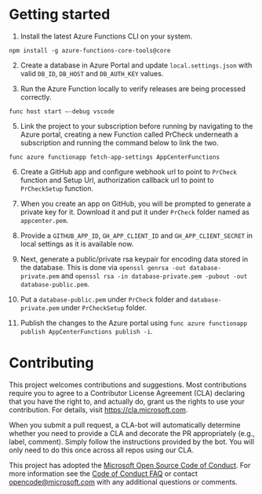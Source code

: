 
# Getting started

1. Install the latest Azure Functions CLI on your system. 
 
```npm install -g azure-functions-core-tools@core ```
 
2. Create a database in Azure Portal and update `local.settings.json` with valid `DB_ID`, `DB_HOST` and `DB_AUTH_KEY` values.

3. Run the Azure Function locally to verify releases are being processed correctly.

```func host start –-debug vscode```

5. Link the project to your subscription before running by navigating to the Azure portal, creating a new Function called PrCheck underneath a subscription and running the command below to link the two.

```func azure functionapp fetch-app-settings AppCenterFunctions ```

6. Create a GitHub app and configure webhook url to point to `PrCheck` function and Setup Url, authorization callback url to point to `PrCheckSetup` function. 

7. When you create an app on GitHub, you will be prompted to generate a private key for it. Download it and put it under `PrCheck` folder named as `appcenter.pem`.

8. Provide a `GITHUB_APP_ID`, `GH_APP_CLIENT_ID` and `GH_APP_CLIENT_SECRET` in local settings as it is available now.

9. Next, generate a public/private rsa keypair for encoding data stored in the database. This is done via `openssl genrsa -out database-private.pem` and `openssl rsa -in database-private.pem -pubout -out database-public.pem`. 

10. Put a `database-public.pem` under `PrCheck` folder and `database-private.pem` under `PrCheckSetup` folder.

12. Publish the changes to the Azure portal using `func azure functionapp publish AppCenterFunctions publish -i`.

# Contributing

This project welcomes contributions and suggestions.  Most contributions require you to agree to a
Contributor License Agreement (CLA) declaring that you have the right to, and actually do, grant us
the rights to use your contribution. For details, visit https://cla.microsoft.com.

When you submit a pull request, a CLA-bot will automatically determine whether you need to provide
a CLA and decorate the PR appropriately (e.g., label, comment). Simply follow the instructions
provided by the bot. You will only need to do this once across all repos using our CLA.

This project has adopted the [Microsoft Open Source Code of Conduct](https://opensource.microsoft.com/codeofconduct/).
For more information see the [Code of Conduct FAQ](https://opensource.microsoft.com/codeofconduct/faq/) or
contact [opencode@microsoft.com](mailto:opencode@microsoft.com) with any additional questions or comments.
